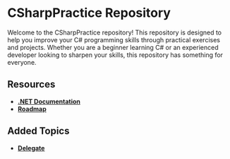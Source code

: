 # CSharpPractice Repository
Welcome to the CSharpPractice repository! This repository is designed to help you improve your C# programming skills through practical exercises and projects. Whether you are a beginner learning C# or an experienced developer looking to sharpen your skills, this repository has something for everyone.

## Resources
- **[.NET Documentation](https://learn.microsoft.com/en-us/dotnet/csharp/)** 
- **[Roadmap](https://roadmap.sh/aspnet-core)**

## Added Topics
- **[Delegate](https://github.com/MostafaLabib6/CSharpPractice/tree/master/Delegate-Practice)** 
